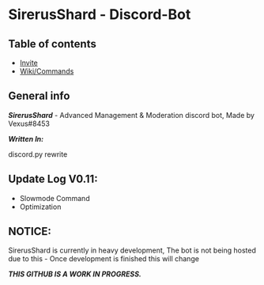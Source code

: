 # SirerusShard - Discord-Bot


## Table of contents
* [Invite](https://discord.com/oauth2/authorize?client_id=900083965732483134&permissions=8&scope=bot)
* [Wiki/Commands](https://github.com/Vexus8453/SirerusShard---Discord-Bot/wiki)


## General info
***SirerusShard*** - Advanced Management & Moderation discord bot, Made by Vexus#8453

***Written In:***

discord.py rewrite
	
## Update Log V0.11:

* Slowmode Command
* Optimization




	
## NOTICE:

SirerusShard is currently in heavy development, The bot is not being hosted due to this - Once development is finished this will change


***THIS GITHUB IS A WORK IN PROGRESS.***


